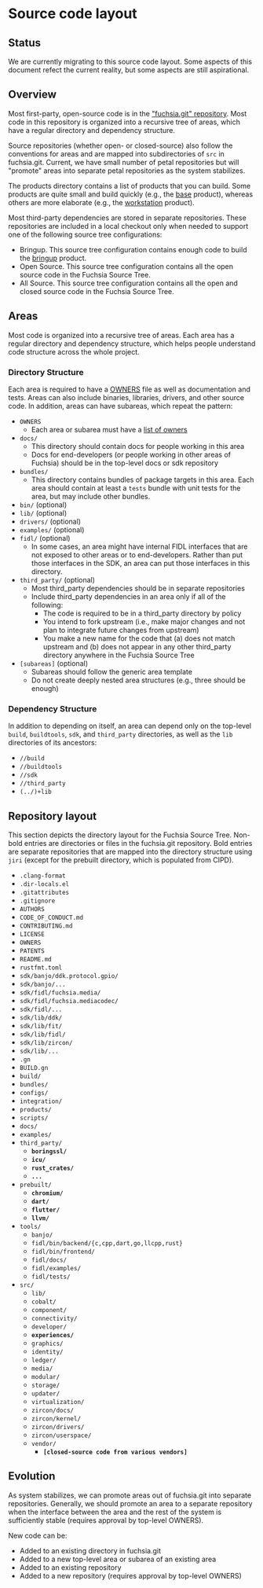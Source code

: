 # Source code layout

## Status

We are currently migrating to this source code layout. Some aspects of this
document refect the current reality, but some aspects are still aspirational.

## Overview

Most first-party, open-source code is in the
["fuchsia.git" repository](https://fuchsia.googlesource.com/fuchsia).  Most code in
this repository is organized into a recursive tree of areas, which have a
regular directory and dependency structure.

Source repositories (whether open- or closed-source) also follow the
conventions for areas and are mapped into subdirectories of `src` in
fuchsia.git. Current, we have small number of petal repositories but will
"promote" areas into separate petal repositories as the system stabilizes.

The products directory contains a list of products that you can build. Some
products are quite small and build quickly (e.g., the [base](/products/base.gni)
product), whereas others are more elaborate (e.g., the
[workstation](/products/workstation.gni) product).

Most third-party dependencies are stored in separate repositories. These
repositories are included in a local checkout only when needed to support one of
the following source tree configurations:

 * Bringup. This source tree configuration contains enough code to build the
   [bringup](/products/bringup.gni) product.
 * Open Source. This source tree configuration contains all the open source code
   in the Fuchsia Source Tree.
 * All Source.  This source tree configuration contains all the open and closed
   source code in the Fuchsia Source Tree.

## Areas

Most code is organized into a recursive tree of areas. Each area has a regular
directory and dependency structure, which helps people understand code structure
across the whole project.

### Directory Structure

Each area is required to have a [OWNERS](owners.md) file as well as
documentation and tests. Areas can also include binaries, libraries, drivers,
and other source code. In addition, areas can have subareas, which repeat the
pattern:

 * `OWNERS`
    * Each area or subarea must have a [list of owners](owners.md)
 * `docs/`
    * This directory should contain docs for people working in this area
    * Docs for end-developers (or people working in other areas of Fuchsia)
      should be in the top-level docs or sdk repository
* `bundles/`
    * This directory contains bundles of package targets in this area. Each area
      should contain at least a `tests` bundle with unit tests for the area, but
      may include other bundles.
 * `bin/` (optional)
 * `lib/` (optional)
 * `drivers/` (optional)
 * `examples/` (optional)
 * `fidl/` (optional)
    * In some cases, an area might have internal FIDL interfaces that are not
      exposed to other areas or to end-developers. Rather than put those
      interfaces in the SDK, an area can put those interfaces in this directory.
 * `third_party/` (optional)
    * Most third_party dependencies should be in separate repositories
    * Include third_party dependencies in an area only if all of the following:
        * The code is required to be in a third_party directory by policy
        * You intend to fork upstream (i.e., make major changes and not plan to
          integrate future changes from upstream)
        * You make a new name for the code that (a) does not match upstream and
          (b) does not appear in any other third_party directory anywhere in the
          Fuchsia Source Tree
 * `[subareas]` (optional)
    * Subareas should follow the generic area template
    * Do not create deeply nested area structures (e.g., three should be enough)

### Dependency Structure

In addition to depending on itself, an area can depend only on the top-level
`build`, `buildtools`, `sdk`, and `third_party` directories, as well as the
`lib` directories of its ancestors:

 * `//build`
 * `//buildtools`
 * `//sdk`
 * `//third_party`
 * `(../)+lib`

## Repository layout

This section depicts the directory layout for the Fuchsia Source Tree. Non-bold
entries are directories or files in the fuchsia.git repository. Bold entries are
separate repositories that are mapped into the directory structure using `jiri`
(except for the prebuilt directory, which is populated from CIPD).

 * `.clang-format`
 * `.dir-locals.el`
 * `.gitattributes`
 * `.gitignore`
 * `AUTHORS`
 * `CODE_OF_CONDUCT.md`
 * `CONTRIBUTING.md`
 * `LICENSE`
 * `OWNERS`
 * `PATENTS`
 * `README.md`
 * `rustfmt.toml`
 * `sdk/banjo/ddk.protocol.gpio/`
 * `sdk/banjo/...`
 * `sdk/fidl/fuchsia.media/`
 * `sdk/fidl/fuchsia.mediacodec/`
 * `sdk/fidl/...`
 * `sdk/lib/ddk/`
 * `sdk/lib/fit/`
 * `sdk/lib/fidl/`
 * `sdk/lib/zircon/`
 * `sdk/lib/...`
 * `.gn`
 * `BUILD.gn`
 * `build/`
 * `bundles/`
 * `configs/`
 * `integration/`
 * `products/`
 * `scripts/`
 * `docs/`
 * `examples/`
 * `third_party/`
    * **`boringssl/`**
    * **`icu/`**
    * **`rust_crates/`**
    * **`...`**
 * `prebuilt/`
    * **`chromium/`**
    * **`dart/`**
    * **`flutter/`**
    * **`llvm/`**
 * `tools/`
    * `banjo/`
    * `fidl/bin/backend/{c,cpp,dart,go,llcpp,rust}`
    * `fidl/bin/frontend/`
    * `fidl/docs/`
    * `fidl/examples/`
    * `fidl/tests/`
 * `src/`
    * `lib/`
    * `cobalt/`
    * `component/`
    * `connectivity/`
    * `developer/`
    * **`experiences/`**
    * `graphics/`
    * `identity/`
    * `ledger/`
    * `media/`
    * `modular/`
    * `storage/`
    * `updater/`
    * `virtualization/`
    * `zircon/docs/`
    * `zircon/kernel/`
    * `zircon/drivers/`
    * `zircon/userspace/`
    * `vendor/`
        * **`[closed-source code from various vendors]`**

## Evolution

As system stabilizes, we can promote areas out of fuchsia.git into separate
repositories. Generally, we should promote an area to a separate repository when
the interface between the area and the rest of the system is sufficiently stable
(requires approval by top-level OWNERS).

New code can be:

 * Added to an existing directory in fuchsia.git
 * Added to a new top-level area or subarea of an existing area
 * Added to an existing repository
 * Added to a new repository (requires approval by top-level OWNERS)
